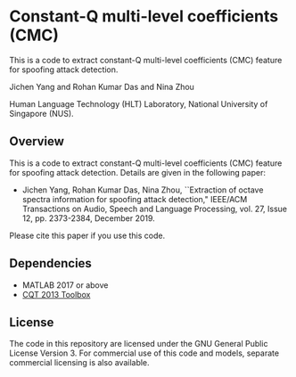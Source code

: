 # Constant-Q multi-level coefficients (CMC)
This is a code to extract constant-Q multi-level coefficients (CMC) feature for spoofing attack detection.

Jichen Yang and Rohan Kumar Das and Nina Zhou 

Human Language Technology (HLT) Laboratory,
National University of Singapore (NUS).

## Overview

This is a code to extract constant-Q multi-level coefficients (CMC) feature for spoofing attack detection.
Details are given in the following paper:

- Jichen Yang, Rohan Kumar Das, Nina Zhou, ``Extraction of octave spectra information for spoofing attack detection," IEEE/ACM Transactions on Audio, Speech and Language Processing, vol. 27, Issue 12, pp. 2373-2384, December 2019.

Please cite this paper if you use this code.


## Dependencies

* MATLAB 2017 or above
* [CQT 2013 Toolbox](https://github.com/azraelkuan/asvspoof2017/tree/master/baseline/CQCC_v1.0/CQT_toolbox_2013)

## License
The code in this repository are licensed under the GNU General Public License Version 3. For commercial use of this code and models, separate commercial licensing is also available. 

